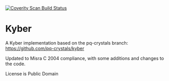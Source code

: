 <a href="https://scan.coverity.com/projects/steppenwolfe65-misc-c">
  <img alt="Coverity Scan Build Status"
       src="https://scan.coverity.com/projects/14793/badge.svg"/>
</a>

# Kyber
A Kyber implementation based on the pq-crystals branch:
https://github.com/pq-crystals/kyber

Updated to Misra C 2004 compliance, with some additions and changes to the code.

License is Public Domain
